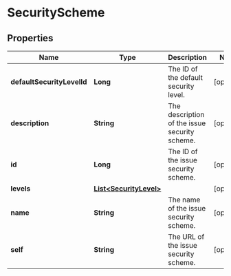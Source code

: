 # SecurityScheme

## Properties
Name | Type | Description | Notes
------------ | ------------- | ------------- | -------------
**defaultSecurityLevelId** | **Long** | The ID of the default security level. |  [optional]
**description** | **String** | The description of the issue security scheme. |  [optional]
**id** | **Long** | The ID of the issue security scheme. |  [optional]
**levels** | [**List&lt;SecurityLevel&gt;**](SecurityLevel.md) |  |  [optional]
**name** | **String** | The name of the issue security scheme. |  [optional]
**self** | **String** | The URL of the issue security scheme. |  [optional]
